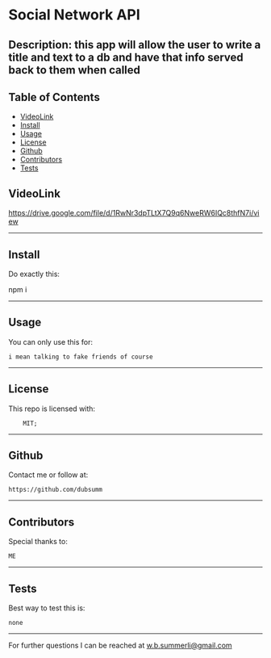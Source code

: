 # Social Network API

## Description: this app will allow the user to write a title and text to a db and have that info served back to them when called

## Table of Contents
- [VideoLink](#video)
- [Install](#install)
- [Usage](#usage)
- [License](#license)
- [Github](#github)
- [Contributors](#contributors)
- [Tests](#tests)



## VideoLink

https://drive.google.com/file/d/1RwNr3dpTLtX7Q9q6NweRW6IQc8thfN7i/view

_____________________________________________

## Install 

Do exactly this:

   npm i 

______________________________________________

## Usage

You can only use this for:

    i mean talking to fake friends of course

______________________________________________

## License

This repo is licensed with:

        MIT;

______________________________________________

## Github

Contact me or follow at:

    https://github.com/dubsumm

______________________________________________

## Contributors

Special thanks to:

    ME

______________________________________________

## Tests

Best way to test this is:

    none

______________________________________________

For further questions I can be reached at w.b.summerli@gmail.com
